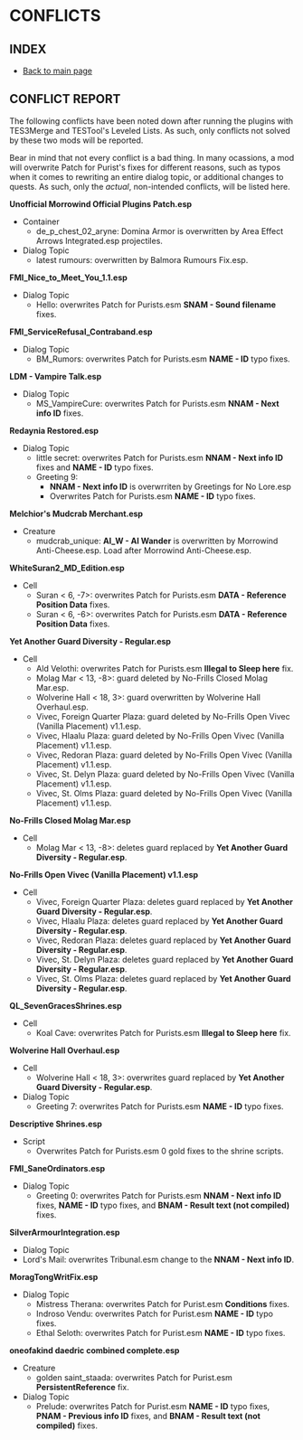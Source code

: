 # CONFLICTS

## INDEX

- [Back to main page](https://github.com/Sigourn/morrowind-improved/blob/master/readme.md)

## CONFLICT REPORT

The following conflicts have been noted down after running the plugins with TES3Merge and TESTool's Leveled Lists. As such, only conflicts not solved by these two mods will be reported.

Bear in mind that not every conflict is a bad thing. In many ocassions, a mod will overwrite Patch for Purist's fixes for different reasons, such as typos when it comes to rewriting an entire dialog topic, or additional changes to quests. As such, only the *actual*, non-intended conflicts, will be listed here.

**Unofficial Morrowind Official Plugins Patch.esp**
- Container
  - de_p_chest_02_aryne: Domina Armor is overwritten by Area Effect Arrows Integrated.esp projectiles.
- Dialog Topic
  - latest rumours: overwritten by Balmora Rumours Fix.esp.

**FMI_Nice_to_Meet_You_1.1.esp**
- Dialog Topic
  - Hello: overwrites Patch for Purists.esm **SNAM - Sound filename** fixes.

**FMI_ServiceRefusal_Contraband.esp**
- Dialog Topic
  - BM_Rumors: overwrites Patch for Purists.esm **NAME - ID** typo fixes.

**LDM - Vampire Talk.esp**
- Dialog Topic
  - MS_VampireCure: overwrites Patch for Purists.esm **NNAM - Next info ID** fixes.
  
**Redaynia Restored.esp**
- Dialog Topic
  - little secret: overwrites Patch for Purists.esm **NNAM - Next info ID** fixes and **NAME - ID** typo fixes.
  - Greeting 9:
    - **NNAM - Next info ID** is overwrriten by Greetings for No Lore.esp
    - Overwrites Patch for Purists.esm **NAME - ID** typo fixes.

**Melchior's Mudcrab Merchant.esp**
- Creature
  - mudcrab_unique: **AI_W - AI Wander** is overwritten by Morrowind Anti-Cheese.esp. Load after Morrowind Anti-Cheese.esp.

**WhiteSuran2_MD_Edition.esp**
- Cell
  - Suran < 6, -7>: overwrites Patch for Purists.esm **DATA - Reference Position Data** fixes.
  - Suran < 6, -6>: overwrites Patch for Purists.esm **DATA - Reference Position Data** fixes.

**Yet Another Guard Diversity - Regular.esp**
- Cell
  - Ald Velothi: overwrites Patch for Purists.esm **Illegal to Sleep here** fix.
  - Molag Mar < 13, -8>: guard deleted by No-Frills Closed Molag Mar.esp.
  - Wolverine Hall < 18, 3>: guard overwritten by Wolverine Hall Overhaul.esp.
  - Vivec, Foreign Quarter Plaza: guard deleted by No-Frills Open Vivec (Vanilla Placement) v1.1.esp.
  - Vivec, Hlaalu Plaza: guard deleted by No-Frills Open Vivec (Vanilla Placement) v1.1.esp.
  - Vivec, Redoran Plaza: guard deleted by No-Frills Open Vivec (Vanilla Placement) v1.1.esp.
  - Vivec, St. Delyn Plaza: guard deleted by No-Frills Open Vivec (Vanilla Placement) v1.1.esp.
  - Vivec, St. Olms Plaza: guard deleted by No-Frills Open Vivec (Vanilla Placement) v1.1.esp.
  
**No-Frills Closed Molag Mar.esp**
- Cell
  - Molag Mar < 13, -8>: deletes guard replaced by **Yet Another Guard Diversity - Regular.esp**.
  
**No-Frills Open Vivec (Vanilla Placement) v1.1.esp**
- Cell
  - Vivec, Foreign Quarter Plaza: deletes guard replaced by **Yet Another Guard Diversity - Regular.esp**.
  - Vivec, Hlaalu Plaza: deletes guard replaced by **Yet Another Guard Diversity - Regular.esp**.
  - Vivec, Redoran Plaza: deletes guard replaced by **Yet Another Guard Diversity - Regular.esp**.
  - Vivec, St. Delyn Plaza: deletes guard replaced by **Yet Another Guard Diversity - Regular.esp**.
  - Vivec, St. Olms Plaza: deletes guard replaced by **Yet Another Guard Diversity - Regular.esp**.

**QL_SevenGracesShrines.esp**
- Cell
  - Koal Cave: overwrites Patch for Purists.esm **Illegal to Sleep here** fix.

**Wolverine Hall Overhaul.esp**
- Cell
  - Wolverine Hall < 18, 3>: overwrites guard replaced by **Yet Another Guard Diversity - Regular.esp**.
- Dialog Topic
  - Greeting 7: overwrites Patch for Purists.esm **NAME - ID** typo fixes.

**Descriptive Shrines.esp**
- Script
  - Overwrites Patch for Purists.esm 0 gold fixes to the shrine scripts.
  
**FMI_SaneOrdinators.esp**
- Dialog Topic
  - Greeting 0: overwrites Patch for Purists.esm **NNAM - Next info ID** fixes, **NAME - ID** typo fixes, and **BNAM - Result text (not compiled)** fixes.

**SilverArmourIntegration.esp**
- Dialog Topic
- Lord's Mail: overwrites Tribunal.esm change to the **NNAM - Next info ID**.

**MoragTongWritFix.esp**
- Dialog Topic
  - Mistress Therana: overwrites Patch for Purist.esm **Conditions** fixes.
  - Indroso Vendu: overwrites Patch for Purist.esm **NAME - ID** typo fixes.
  - Ethal Seloth: overwrites Patch for Purist.esm **NAME - ID** typo fixes.

**oneofakind daedric combined complete.esp**
- Creature
  - golden saint_staada: overwrites Patch for Purist.esm **PersistentReference** fix.
- Dialog Topic
  - Prelude: overwrites Patch for Purist.esm **NAME - ID** typo fixes, **PNAM - Previous info ID** fixes, and **BNAM - Result text (not compiled)** fixes.
